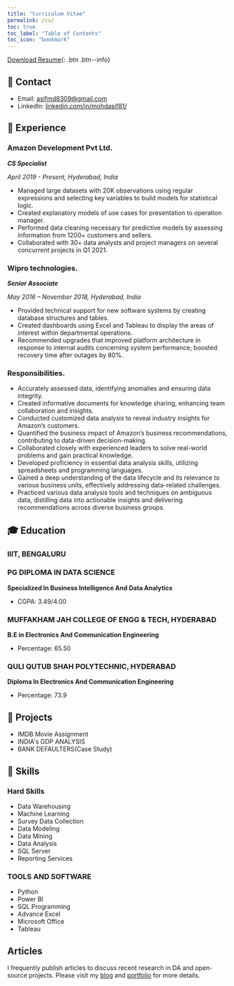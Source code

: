 ```yaml
---
title: "Curriculum Vitae"
permalink: /cv/
toc: true
toc_label: "Table of Contents"
toc_icon: "bookmark"
---
```

[Download Resume](https://datacrunchcentral.github.io/files/resume.pdf){: .btn .btn--info}


## 📧 Contact
- Email: [asifmd8309@gmail.com]()
- LinkedIn: [linkedin.com/in/mohdasif81/](https://www.linkedin.com/in/mohdasif81/)

## 💼 Experience
### Amazon Development Pvt Ltd.
***CS Specialist***

*April 2019 - Present, Hyderabad, India*

- Managed large datasets with 20K observations using regular expressions and selecting key variables to build models for statistical logic.
- Created explanatory models of use cases for presentation to operation manager.
- Performed data cleaning necessary for predictive models by assessing information from 1200+ customers and sellers.
- Collaborated with 30+ data analysts and project managers on several concurrent projects in Q1 2021.

### Wipro technologies.
***Senior Associate***

*May 2016 – November 2018, Hyderabad, India*

- Provided technical support for new software systems by creating database structures and tables.
- Created dashboards using Excel and Tableau to display the areas of interest within
departmental operations.
- Recommended upgrades that improved platform architecture in response to internal audits concerning system performance; boosted recovery time after outages by 80%.

### Responsibilities.

- Accurately assessed data, identifying anomalies and ensuring data integrity.
- Created informative documents for knowledge sharing, enhancing team collaboration and insights.
- Conducted customized data analysis to reveal industry insights for Amazon’s customers.
- Quantified the business impact of Amazon’s business recommendations, contributing to data-driven decision-making.
- Collaborated closely with experienced leaders to solve real-world problems and gain practical knowledge.
- Developed proficiency in essential data analysis skills, utilizing spreadsheets and programming languages.
- Gained a deep understanding of the data lifecycle and its relevance to various business units, effectively addressing data-related challenges.
- Practiced various data analysis tools and techniques on ambiguous data, distilling data into actionable insights and delivering recommendations across diverse business groups.

## 🎓 Education
### IIIT, BENGALURU
### PG DIPLOMA IN DATA SCIENCE
**Specialized In Business Intelligence And Data Analytics**
- CGPA: 3.49/4.00

### MUFFAKHAM JAH COLLEGE OF ENGG & TECH, HYDERABAD
**B.E in Electronics And Communication Engineering**
- Percentage: 65.50
  
### QULI QUTUB SHAH POLYTECHNIC, HYDERABAD
**Diploma In Electronics And Communication Engineering**
- Percentage: 73.9

## 📝 Projects
- IMDB Movie Assignment
- INDIA's GDP ANALYSIS 
- BANK DEFAULTERS(Case Study)

## 🤖 Skills
### Hard Skills
-	Data Warehousing
-	Machine Learning
-	Survey Data Collection
-	Data Modeling
-	Data Mining
-	Data Analysis
-	SQL Server     
- Reporting Services

### TOOLS AND SOFTWARE
-	Python
-	Power BI
-	SQL Programming
-	Advance Excel
-	Microsoft Office
-	Tableau

## Articles
I frequently publish articles to discuss recent research in DA and open-source projects. Please visit my [blog](https://datacrunchcentral.github.io/posts/) and [portfolio](https://datacrunchcentral.github.io/portfolio/) for more details.

